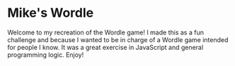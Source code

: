 # Mike's Wordle

Welcome to my recreation of the Wordle game!  I made this as a fun challenge and because I wanted to be in charge of a Wordle game intended for people I know.  It was a great exercise in JavaScript and general programming logic.  Enjoy!

